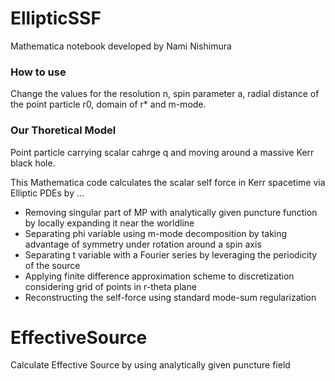 # EllipticSSF

Mathematica notebook developed by Nami Nishimura  

### How to use 

Change the values for the resolution n, spin parameter a, radial distance of the point particle r0, domain of r* and m-mode. 

### Our Thoretical Model 

Point particle carrying scalar cahrge q and moving around a massive Kerr black hole. 

This Mathematica code calculates the scalar self force in Kerr spacetime via Elliptic PDEs by ... 
- Removing singular part of MP with analytically given puncture function by locally expanding it near the worldline 
- Separating phi variable using m-mode decomposition by taking advantage of symmetry under rotation around a spin axis 
- Separating t variable with a Fourier series by leveraging the periodicity of the source
- Applying finite difference approximation scheme to discretization considering grid of points in r-theta plane
- Reconstructing the self-force using standard mode-sum regularization 

# EffectiveSource 

Calculate Effective Source by using analytically given puncture field 
